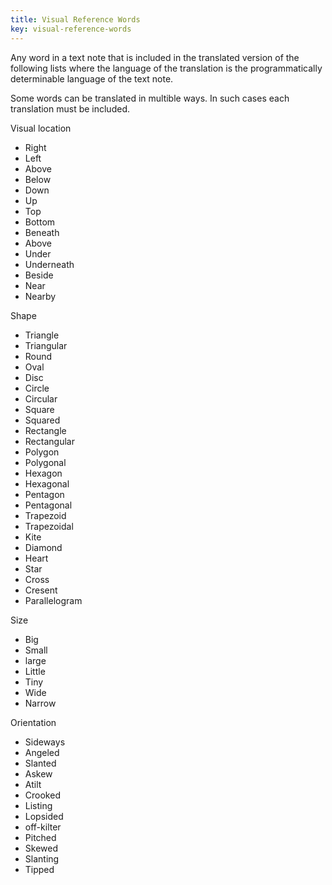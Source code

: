 ```yaml
---
title: Visual Reference Words
key: visual-reference-words
---
```

Any word in a text note that is included in the translated version of the following lists where the language of the translation is the programmatically determinable language of the text note.

Some words can be translated in multible ways. In such cases each translation must be included.

Visual location
- Right
- Left
- Above
- Below
- Down
- Up
- Top
- Bottom
- Beneath
- Above
- Under
- Underneath
- Beside
- Near
- Nearby

Shape
- Triangle
- Triangular
- Round
- Oval
- Disc
- Circle
- Circular
- Square
- Squared
- Rectangle
- Rectangular
- Polygon
- Polygonal
- Hexagon
- Hexagonal
- Pentagon
- Pentagonal
- Trapezoid
- Trapezoidal
- Kite
- Diamond
- Heart
- Star
- Cross
- Cresent
- Parallelogram

Size
- Big
- Small
- large
- Little
- Tiny
- Wide
- Narrow

Orientation
- Sideways
- Angeled
- Slanted
- Askew
- Atilt
- Crooked
- Listing
- Lopsided
- off-kilter
- Pitched
- Skewed
- Slanting
- Tipped
